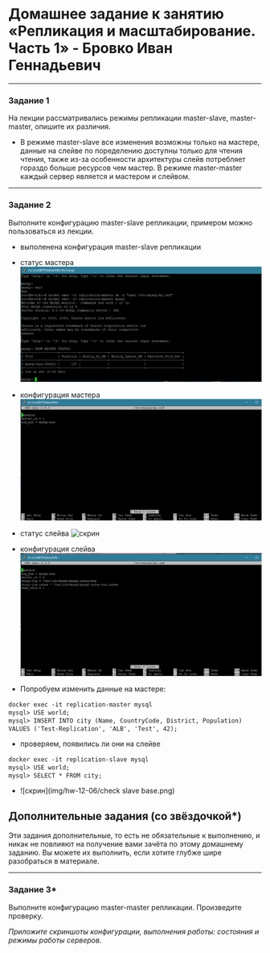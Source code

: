 # Домашнее задание к занятию «Репликация и масштабирование. Часть 1» - Бровко Иван Геннадьевич

---

### Задание 1

На лекции рассматривались режимы репликации master-slave, master-master, опишите их различия.

* В режиме master-slave все изменения возможны только на мастере, данные на слейве по поределению доступны только для чтения чтения, также из-за особенности архитектуры слейв потребляет гораздо больше ресурсов чем мастер. В режиме master-master каждый сервер является и мастером и слейвом.

---

### Задание 2

Выполните конфигурацию master-slave репликации, примером можно пользоваться из лекции.
* выполенена конфигурация master-slave репликации
* статус мастера ![скрин](img/hw-12-06/2.png)
* конфигурация мастера ![скрин](img/hw-12-06/master-config.png)
* статус слейва ![скрин](img/hw-12-08/2-1.png)
* конфигурация слейва ![скрин](img/hw-12-06/slave-config.png)

* Попробуем изменить данные на мастере:
```
docker exec -it replication-master mysql
mysql> USE world;
mysql> INSERT INTO city (Name, CountryCode, District, Population) VALUES ('Test-Replication', 'ALB', 'Test', 42);
```
* проверяем, появились ли они на слейве
```
docker exec -it replication-slave mysql
mysql> USE world;
mysql> SELECT * FROM city;
```
* ![скрин](img/hw-12-06/check slave base.png)


## Дополнительные задания (со звёздочкой*)
Эти задания дополнительные, то есть не обязательные к выполнению, и никак не повлияют на получение вами зачёта по этому домашнему заданию. Вы можете их выполнить, если хотите глубже шире разобраться в материале.

---

### Задание 3* 

Выполните конфигурацию master-master репликации. Произведите проверку.

*Приложите скриншоты конфигурации, выполнения работы: состояния и режимы работы серверов.*

